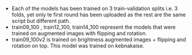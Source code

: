 - Each of the models has been trained on 3 train-validation splits i.e. 3 folds, yet only te first round has been uploaded as the rest are the same script but different path.
- train09_100 , train12_100, train14_100 represent the models that were trained on augmented images with flipping and rotation.
- train09_100v2 is trained on brightness augmented images + flipping and rotation on top. This model was trained on kebnakaise.
